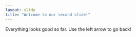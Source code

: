 ```yaml
---
layout: slide
title: "Welcome to our second slide!"
---
```

Everything looks good so far.
Use the left arrow to go back!
